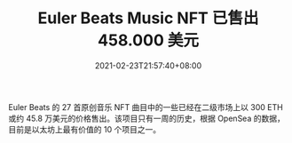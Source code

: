 ﻿---
title: "Euler Beats Music NFT 已售出 458.000 美元"
date: 2021-02-23T21:57:40+08:00
lastmod: 2021-02-23T16:45:40+08:00
draft: false
authors: ["Juliet"]
description: "Euler Beats 的 27 首原创音乐 NFT 曲目中的一些已经在二级市场上以 300 ETH 或约 45.8 万美元的价格售出。该项目只有一周的历史，根据 OpenSea 的数据，目前是以太坊上最有价值的 10 个项目之一。"
featuredImage: "euler-beats-music-nft-already-sold-for-458-000.png"
tags: ["Virtual World","虚拟世界","Play to Earn"]
categories: ["news"]
news: ["虚拟世界"]
weight: 
lightgallery: true
pinned: false
recommend: false
recommend1: false
---

Euler Beats 的 27 首原创音乐 NFT 曲目中的一些已经在二级市场上以 300 ETH 或约 45.8 万美元的价格售出。该项目只有一周的历史，根据 OpenSea 的数据，目前是以太坊上最有价值的 10 个项目之一。

<!--more-->

